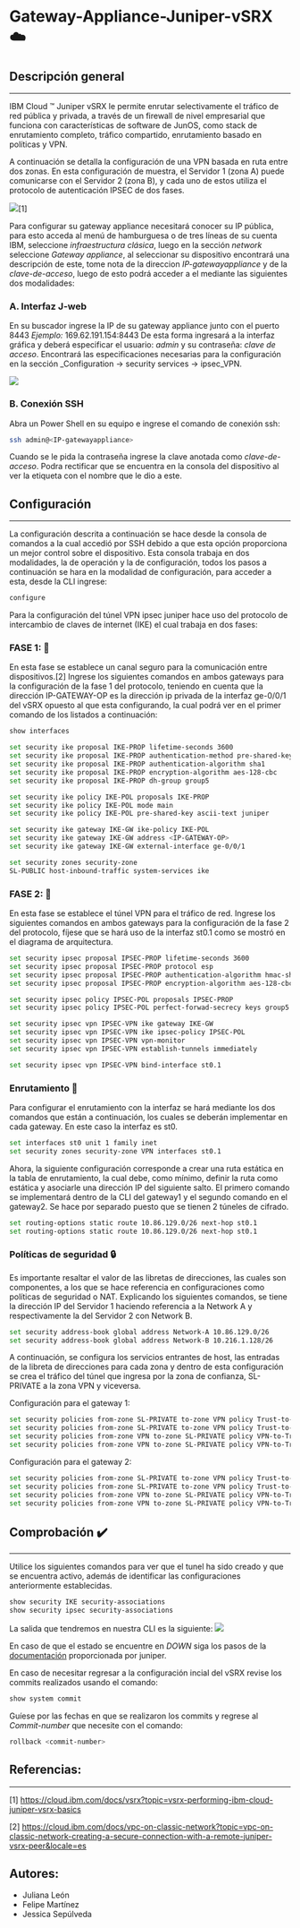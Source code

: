 # Gateway-Appliance-Juniper-vSRX :cloud:
## Descripción general
---
IBM Cloud ™ Juniper vSRX le permite enrutar selectivamente el tráfico de red pública y privada, a través de un firewall de nivel empresarial que funciona con características de software de JunOS, como stack de enrutamiento completo, tráfico compartido, enrutamiento basado en políticas y VPN.

A continuación se detalla la configuración de una VPN basada en ruta entre dos zonas. En esta configuración de muestra, el Servidor 1  (zona A) puede comunicarse con el Servidor 2 (zona B), y cada uno de estos utiliza el protocolo de autenticación IPSEC de dos fases.

<img src="https://github.com/emeloibmco/Gateway-Appliance-Juniper-sRX/blob/master/arquitectura.PNG" />[1]

Para configurar su gateway appliance necesitará conocer su IP pública, para esto acceda al menú de hamburguesa o de tres líneas de su cuenta IBM, seleccione _infraestructura clásica_, luego en la sección _network_ seleccione _Gateway appliance_, al seleccionar su dispositivo encontrará una descripción de este, tome nota de la direccion _IP-gatewayappliance_ y de la _clave-de-acceso_, luego de esto podrá acceder a el mediante las siguientes dos modalidades:

### A. Interfaz J-web
En su buscador ingrese la IP de su gateway appliance junto con el puerto 8443 _Ejemplo:_ 169.62.191.154:8443 De esta forma ingresará a la interfaz gráfica y deberá especificar el usuario: _admin_ y  su contraseña: _clave de acceso_. Encontrará las especificaciones necesarias para la configuración en la sección _Configuration -> security services -> ipsec_VPN.

<img src="https://github.com/emeloibmco/Gateway-Appliance-Juniper-sRX/blob/master/j-web1.PNG" />

### B. Conexión SSH
Abra un Power Shell en su equipo e ingrese el comando de conexión ssh:
```sh
ssh admin@<IP-gatewayappliance>
```
Cuando se le pida la contraseña ingrese la clave anotada como _clave-de-acceso_. Podra rectificar que se encuentra en la consola del dispositivo al ver la etiqueta con el nombre que le dio a este.

## Configuración
---
La configuración descrita a continuación se hace desde la consola de comandos a la cual accedió por SSH debido a que esta opción proporciona un mejor control sobre el dispositivo. Esta consola trabaja en dos modalidades, la de operación y la de configuración, todos los pasos a continuación se hara en la modalidad de configuración, para acceder a esta, desde la CLI ingrese: 
```sh
configure
```
Para la configuración del túnel VPN ipsec juniper hace uso del protocolo de intercambio de claves de internet (IKE) el cual trabaja en dos fases:

### FASE 1: :page_with_curl:
En esta fase se establece un canal seguro para la comunicación entre dispositivos.[2] Ingrese los siguientes comandos en ambos gateways para la configuración de la fase 1 del protocolo, teniendo en cuenta que la dirección IP-GATEWAY-OP es la dirección ip privada de la interfaz ge-0/0/1 del vSRX opuesto al que esta configurando, la cual podrá ver en el primer comando de los listados a continuación:
```sh
show interfaces
```
```sh
set security ike proposal IKE-PROP lifetime-seconds 3600
set security ike proposal IKE-PROP authentication-method pre-shared-keys
set security ike proposal IKE-PROP authentication-algorithm sha1
set security ike proposal IKE-PROP encryption-algorithm aes-128-cbc
set security ike proposal IKE-PROP dh-group group5

set security ike policy IKE-POL proposals IKE-PROP
set security ike policy IKE-POL mode main
set security ike policy IKE-POL pre-shared-key ascii-text juniper

set security ike gateway IKE-GW ike-policy IKE-POL
set security ike gateway IKE-GW address <IP-GATEWAY-OP>
set security ike gateway IKE-GW external-interface ge-0/0/1

set security zones security-zone
SL-PUBLIC host-inbound-traffic system-services ike
```
### FASE 2: :page_with_curl:
En esta fase se establece el túnel VPN para el tráfico de red. Ingrese los siguientes comandos en ambos gateways para la configuración de la fase 2 del protocolo, fíjese que se hará uso de la interfaz st0.1 como se mostró en el diagrama de arquitectura.

```sh
set security ipsec proposal IPSEC-PROP lifetime-seconds 3600
set security ipsec proposal IPSEC-PROP protocol esp
set security ipsec proposal IPSEC-PROP authentication-algorithm hmac-sha1-96
set security ipsec proposal IPSEC-PROP encryption-algorithm aes-128-cbc

set security ipsec policy IPSEC-POL proposals IPSEC-PROP
set security ipsec policy IPSEC-POL perfect-forwad-secrecy keys group5

set security ipsec vpn IPSEC-VPN ike gateway IKE-GW
set security ipsec vpn IPSEC-VPN ike ipsec-policy IPSEC-POL
set security ipsec vpn IPSEC-VPN vpn-monitor
set security ipsec vpn IPSEC-VPN establish-tunnels immediately

set security ipsec vpn IPSEC-VPN bind-interface st0.1
```
### Enrutamiento :mag_right:
Para configurar el enrutamiento con la interfaz se hará mediante los dos comandos que están a continuación, los cuales se deberán implementar en cada gateway. En este caso la interfaz es st0.
```sh
set interfaces st0 unit 1 family inet
set security zones security-zone VPN interfaces st0.1
```
Ahora, la siguiente configuración corresponde a crear una ruta estática en la tabla de enrutamiento, la cual debe, como mínimo, definir la ruta como estática y asociarle una dirección IP del siguiente salto. El primero comando se implementará dentro de la CLI del gateway1 y el segundo comando en el gateway2. Se hace por separado puesto que se tienen 2 túneles de cifrado.
```sh
set routing-options static route 10.86.129.0/26 next-hop st0.1
set routing-options static route 10.86.129.0/26 next-hop st0.1
```
### Políticas de seguridad :lock:
Es importante resaltar el valor de las libretas de direcciones, las cuales son componentes, a los que se hace referencia en  configuraciones como políticas de seguridad o NAT. Explicando los siguientes comandos, se tiene la dirección IP del Servidor 1 haciendo referencia a la Network A y respectivamente la del Servidor 2 con Network B.
```sh
set security address-book global address Network-A 10.86.129.0/26
set security address-book global address Network-B 10.216.1.128/26
```

A continuación, se configura los servicios entrantes de host, las entradas de la libreta de direcciones para cada zona y dentro de esta configuración se crea el tráfico del túnel que ingresa por la zona de confianza, SL-PRIVATE a la zona VPN y viceversa.

Configuración para el gateway 1:
```sh
set security policies from-zone SL-PRIVATE to-zone VPN policy Trust-to-VPN match source-address Network-A destination-address Network-B application any
set security policies from-zone SL-PRIVATE to-zone VPN policy Trust-to-VPN then permit
set security policies from-zone VPN to-zone SL-PRIVATE policy VPN-to-Trust match source-address Network-B destination-address Network-A application any
set security policies from-zone VPN to-zone SL-PRIVATE policy VPN-to-Trust then permit
```

Configuración para el gateway 2:
```sh
set security policies from-zone SL-PRIVATE to-zone VPN policy Trust-to-VPN match source-address Network-B destination-address Network-A application any
set security policies from-zone SL-PRIVATE to-zone VPN policy Trust-to-VPN then permit
set security policies from-zone VPN to-zone SL-PRIVATE policy VPN-to-Trust match source-address Network-A destination-address Network-B application any
set security policies from-zone VPN to-zone SL-PRIVATE policy VPN-to-Trust then permit
```

## Comprobación :heavy_check_mark:
---
Utilice los siguientes comandos para ver que el tunel ha sido creado y que se encuentra activo, además de identificar las configuraciones anteriormente establecidas.

```sh
show security IKE security-associations
show security ipsec security-associations
```
La salida que tendremos en nuestra CLI es la siguiente:
<img src="https://github.com/emeloibmco/Gateway-Appliance-Juniper-sRX/blob/master/Comprobar.PNG" />

En caso de que el estado se encuentre en _DOWN_ siga los pasos de la [documentación](https://kb.juniper.net/InfoCenter/index?page=content&id=KB10100&actp=search) proporcionada por juniper.

En caso de necesitar regresar a la configuración incial del vSRX revise los commits realizados usando el comando:
```sh
show system commit
```
Guíese por las fechas en que se realizaron los commits y regrese al _Commit-number_ que necesite con el comando:
```sh
rollback <commit-number>
```
## Referencias:
---

[1] https://cloud.ibm.com/docs/vsrx?topic=vsrx-performing-ibm-cloud-juniper-vsrx-basics

[2] https://cloud.ibm.com/docs/vpc-on-classic-network?topic=vpc-on-classic-network-creating-a-secure-connection-with-a-remote-juniper-vsrx-peer&locale=es

## Autores:

- Juliana León
- Felipe Martínez
- Jessica Sepúlveda
